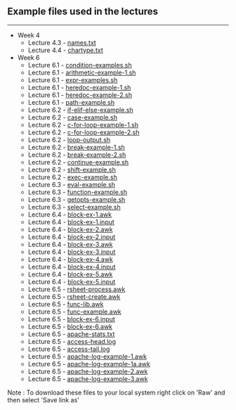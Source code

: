 ## Example files used in the lectures
___

* Week 4
  - Lecture 4.3 - [names.txt](names.txt) 
  - Lecture 4.4 - [chartype.txt](chartype.txt)
* Week 6
  - Lecture 6.1 - [condition-examples.sh](condition-examples.sh)
  - Lecture 6.1 - [arithmetic-example-1.sh](arithmetic-example-1.sh)
  - Lecture 6.1 - [expr-examples.sh](expr-examples.sh)
  - Lecture 6.1 - [heredoc-example-1.sh](heredoc-example-1.sh)
  - Lecture 6.1 - [heredoc-example-2.sh](heredoc-example-2.sh)
  - Lecture 6.1 - [path-example.sh](path-example.sh)
  - Lecture 6.2 - [if-elif-else-example.sh](if-elif-else-example.sh)
  - Lecture 6.2 - [case-example.sh](case-example.sh)
  - Lecture 6.2 - [c-for-loop-example-1.sh](c-for-loop-example-1.sh)
  - Lecture 6.2 - [c-for-loop-example-2.sh](c-for-loop-example-2.sh)
  - Lecture 6.2 - [loop-output.sh](loop-output.sh)
  - Lecture 6.2 - [break-example-1.sh](break-example-1.sh)
  - Lecture 6.2 - [break-example-2.sh](break-example-2.sh)
  - Lecture 6.2 - [continue-example.sh](continue-example.sh)
  - Lecture 6.2 - [shift-example.sh](shift-example.sh)
  - Lecture 6.2 - [exec-example.sh](exec-example.sh)
  - Lecture 6.3 - [eval-example.sh](eval-example.sh)
  - Lecture 6.3 - [function-example.sh](function-example.sh)
  - Lecture 6.3 - [getopts-example.sh](getopts-example.sh)
  - Lecture 6.3 - [select-example.sh](select-example.sh)
  - Lecture 6.4 - [block-ex-1.awk](block-ex-1.awk)
  - Lecture 6.4 - [block-ex-1.input](block-ex-1.input)
  - Lecture 6.4 - [block-ex-2.awk](block-ex-2.awk)
  - Lecture 6.4 - [block-ex-2.input](block-ex-2.input)
  - Lecture 6.4 - [block-ex-3.awk](block-ex-3.awk)
  - Lecture 6.4 - [block-ex-3.input](block-ex-3.input)
  - Lecture 6.4 - [block-ex-4.awk](block-ex-4.awk)
  - Lecture 6.4 - [block-ex-4.input](block-ex-4.input)
  - Lecture 6.4 - [block-ex-5.awk](block-ex-5.awk)
  - Lecture 6.4 - [block-ex-5.input](block-ex-5.input)
  - Lecture 6.5 - [rsheet-process.awk](rsheet-process.awk)
  - Lecture 6.5 - [rsheet-create.awk](rsheet-create.awk)
  - Lecture 6.5 - [func-lib.awk](func-lib.awk)
  - Lecture 6.5 - [func-example.awk](func-example.awk)
  - Lecture 6.5 - [block-ex-6.input](block-ex-6.input)
  - Lecture 6.5 - [block-ex-6.awk](block-ex-6.awk)
  - Lecture 6.5 - [apache-stats.txt](apache-stats.txt)
  - Lecture 6.5 - [access-head.log](access-head.log)
  - Lecture 6.5 - [access-tail.log](access-tail.log)
  - Lecture 6.5 - [apache-log-example-1.awk](apache-log-example-1.awk)
  - Lecture 6.5 - [apache-log-example-1a.awk](apache-log-example-1a.awk)
  - Lecture 6.5 - [apache-log-example-2.awk](apache-log-example-2.awk)
  - Lecture 6.5 - [apache-log-example-3.awk](apache-log-example-3.awk)


Note : To download these files to your local system right click on 'Raw' and then select 'Save link as'
